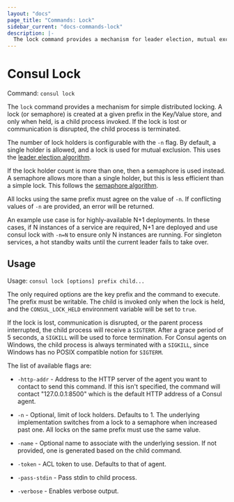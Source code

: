 ```yaml
---
layout: "docs"
page_title: "Commands: Lock"
sidebar_current: "docs-commands-lock"
description: |-
  The lock command provides a mechanism for leader election, mutual exclusion, or worker pools. For example, this can be used to ensure a maximum number of services running at once across a cluster.
---
```


# Consul Lock

Command: `consul lock`

The `lock` command provides a mechanism for simple distributed locking.
A lock (or semaphore) is created at a given prefix in the Key/Value store,
and only when held, is a child process invoked. If the lock is lost or
communication is disrupted, the child process is terminated.

The number of lock holders is configurable with the `-n` flag. By default,
a single holder is allowed, and a lock is used for mutual exclusion. This
uses the [leader election algorithm](/docs/guides/leader-election.html).

If the lock holder count is more than one, then a semaphore is used instead.
A semaphore allows more than a single holder, but this is less efficient than
a simple lock. This follows the [semaphore algorithm](/docs/guides/semaphore.html).

All locks using the same prefix must agree on the value of `-n`. If conflicting
values of `-n` are provided, an error will be returned.

An example use case is for highly-available N+1 deployments. In these
cases, if N instances of a service are required, N+1 are deployed and use
consul lock with `-n=N` to ensure only N instances are running. For singleton
services, a hot standby waits until the current leader fails to take over.

## Usage

Usage: `consul lock [options] prefix child...`

The only required options are the key prefix and the command to execute.
The prefix must be writable. The child is invoked only when the lock is held,
and the `CONSUL_LOCK_HELD` environment variable will be set to `true`.

If the lock is lost, communication is disrupted, or the parent process
interrupted, the child process will receive a `SIGTERM`. After a grace period
of 5 seconds, a `SIGKILL` will be used to force termination. For Consul agents
on Windows, the child process is always terminated with a `SIGKILL`, since
Windows has no POSIX compatible notion for `SIGTERM`.

The list of available flags are:

* `-http-addr` - Address to the HTTP server of the agent you want to contact
  to send this command. If this isn't specified, the command will contact
  "127.0.0.1:8500" which is the default HTTP address of a Consul agent.

* `-n` - Optional, limit of lock holders. Defaults to 1. The underlying
  implementation switches from a lock to a semaphore when increased past
  one. All locks on the same prefix must use the same value.

* `-name` - Optional name to associate with the underlying session.
  If not provided, one is generated based on the child command.

* `-token` - ACL token to use. Defaults to that of agent.

* `-pass-stdin` - Pass stdin to child process.

* `-verbose` - Enables verbose output.

